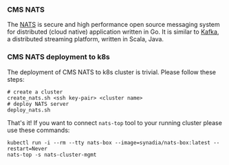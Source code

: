 ### CMS NATS
The [NATS](https://nats.io/) is secure and high performance open source
messaging system for distributed (cloud native) application written in Go.
It is similar to [Kafka](https://kafka.apache.org/), a
distributed streaming platform, written in Scala, Java.

### CMS NATS deployment to k8s
The deployment of CMS NATS to k8s cluster is trivial. Please follow
these steps:
```
# create a cluster
create_nats.sh <ssh key-pair> <cluster name>
# deploy NATS server
deploy_nats.sh
```

That's it! If you want to connect `nats-top` tool to your running
cluster please use these commands:

```
kubectl run -i --rm --tty nats-box --image=synadia/nats-box:latest --restart=Never
nats-top -s nats-cluster-mgmt
```
